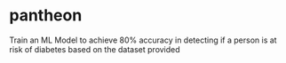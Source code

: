 # pantheon
Train an ML Model to achieve 80% accuracy in detecting if a person is at risk of diabetes based on the dataset provided
